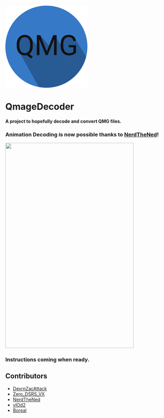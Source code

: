 <img src="QMGDecoderIcon.png" width="256" height="256"></img>
# QmageDecoder
#### A project to hopefully decode and convert QMG files.

### Animation Decoding is now possible thanks to [NerdTheNed](https://github.com/NeRdTheNed)!
<img src="https://github.com/DexrnZacAttack/QmageDecoder/assets/60078656/d4cbea3d-1e8e-44d8-a882-51e8ca3c97a5" width="400" height="640">

### Instructions coming when ready.


## Contributors
- [DexrnZacAttack](https://github.com/DexrnZacAttack)
- [Zero_DSRS_VX](https://github.com/PhoenixVX)
- [NerdTheNed](https://github.com/NeRdTheNed)
- [vlOd2](https://github.com/vlOd2)
- [Boreal](https://github.com/bor-real)

